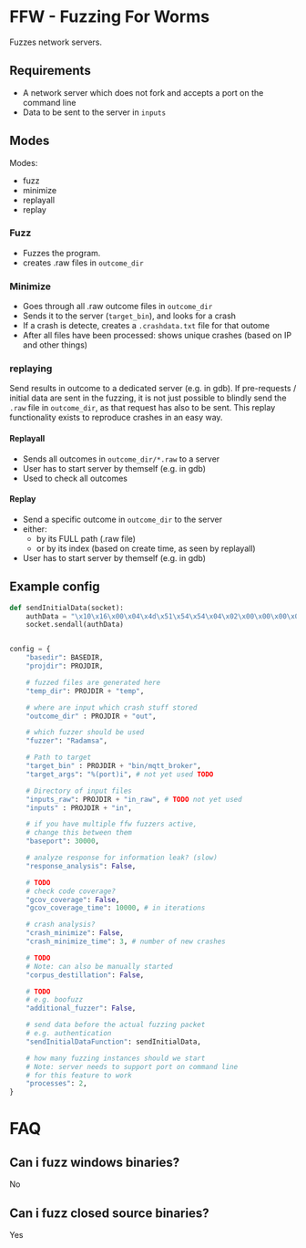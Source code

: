 # FFW - Fuzzing For Worms

Fuzzes network servers. 

## Requirements

* A network server which does not fork and accepts a port on the command line
* Data to be sent to the server in `inputs`

## Modes

Modes: 
* fuzz
* minimize
* replayall
* replay

### Fuzz

* Fuzzes the program. 
* creates .raw files in `outcome_dir`

### Minimize

* Goes through all .raw outcome files in `outcome_dir` 
* Sends it to the server (`target_bin`), and looks for a crash
* If a crash is detecte, creates a `.crashdata.txt` file for that outome
* After all files have been processed: shows unique crashes (based on IP and other things)


### replaying 

Send results in outcome to a dedicated server (e.g. in gdb). 
If pre-requests / initial data are sent in the fuzzing, it is not just possible to 
blindly send the `.raw` file in `outcome_dir`, as that request has also to be sent. 
This replay functionality exists to reproduce crashes in an easy way. 

#### Replayall

* Sends all outcomes in `outcome_dir/*.raw` to a server
* User has to start server by themself (e.g. in gdb)
* Used to check all outcomes

#### Replay 

* Send a specific outcome in `outcome_dir` to the server
* either:
  * by its FULL path (.raw file)
  * or by its index (based on create time, as seen by replayall)
* User has to start server by themself (e.g. in gdb)

## Example config

```python
def sendInitialData(socket):
    authData = "\x10\x16\x00\x04\x4d\x51\x54\x54\x04\x02\x00\x00\x00\x0a\x6d\x79\x63\x6c\x69\x65\x6e\x74\x69\x64"
    socket.sendall(authData)


config = {
    "basedir": BASEDIR,
    "projdir": PROJDIR,

    # fuzzed files are generated here
    "temp_dir": PROJDIR + "temp",

    # where are input which crash stuff stored
    "outcome_dir" : PROJDIR + "out",

    # which fuzzer should be used
    "fuzzer": "Radamsa",

    # Path to target
    "target_bin" : PROJDIR + "bin/mqtt_broker",
    "target_args": "%(port)i", # not yet used TODO

    # Directory of input files
    "inputs_raw": PROJDIR + "in_raw", # TODO not yet used
    "inputs" : PROJDIR + "in",

    # if you have multiple ffw fuzzers active,
    # change this between them
    "baseport": 30000,

    # analyze response for information leak? (slow)
    "response_analysis": False,

    # TODO
    # check code coverage?
    "gcov_coverage": False,
    "gcov_coverage_time": 10000, # in iterations

    # crash analysis?
    "crash_minimize": False, 
    "crash_minimize_time": 3, # number of new crashes

    # TODO
    # Note: can also be manually started
    "corpus_destillation": False,

    # TODO
    # e.g. boofuzz
    "additional_fuzzer": False,

    # send data before the actual fuzzing packet
    # e.g. authentication
    "sendInitialDataFunction": sendInitialData,

    # how many fuzzing instances should we start
    # Note: server needs to support port on command line
    # for this feature to work
    "processes": 2,
}

```


# FAQ

## Can i fuzz windows binaries?

No

## Can i fuzz closed source binaries?

Yes

## 
